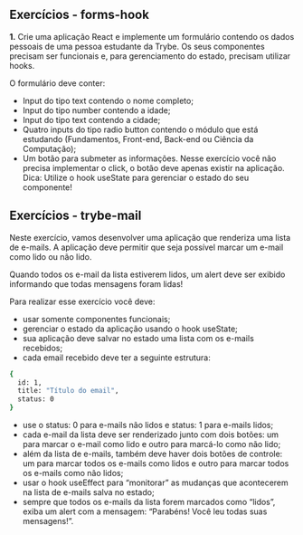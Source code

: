 ## Exercícios - forms-hook

**1.** Crie uma aplicação React e implemente um formulário contendo os dados pessoais de uma pessoa estudante da Trybe. Os seus componentes precisam ser funcionais e, para gerenciamento do estado, precisam utilizar hooks.

O formulário deve conter:
* Input do tipo text contendo o nome completo;
* Input do tipo number contendo a idade;
* Input do tipo text contendo a cidade;
* Quatro inputs do tipo radio button contendo o módulo que está estudando (Fundamentos, Front-end, Back-end ou Ciência da Computação);
* Um botão para submeter as informações. Nesse exercício você não precisa implementar o click, o botão deve apenas existir na aplicação.
Dica: Utilize o hook useState para gerenciar o estado do seu componente!

## Exercícios - trybe-mail
Neste exercício, vamos desenvolver uma aplicação que renderiza uma lista de e-mails. A aplicação deve permitir que seja possível marcar um e-mail como lido ou não lido.

Quando todos os e-mail da lista estiverem lidos, um alert deve ser exibido informando que todas mensagens foram lidas!

Para realizar esse exercício você deve:

* usar somente componentes funcionais;
* gerenciar o estado da aplicação usando o hook useState;
* sua aplicação deve salvar no estado uma lista com os e-mails recebidos;
* cada email recebido deve ter a seguinte estrutura:
```sh
{
  id: 1,
  title: "Título do email",
  status: 0
}
```
* use o status: 0 para e-mails não lidos e status: 1 para e-mails lidos;
* cada e-mail da lista deve ser renderizado junto com dois botões: um para marcar o e-mail como lido e outro para marcá-lo como não lido;
* além da lista de e-mails, também deve haver dois botões de controle: um para marcar todos os e-mails como lidos e outro para marcar todos os e-mails como não lidos;
* usar o hook useEffect para “monitorar” as mudanças que acontecerem na lista de e-mails salva no estado;
* sempre que todos os e-mails da lista forem marcados como “lidos”, exiba um alert com a mensagem: “Parabéns! Você leu todas suas mensagens!”.